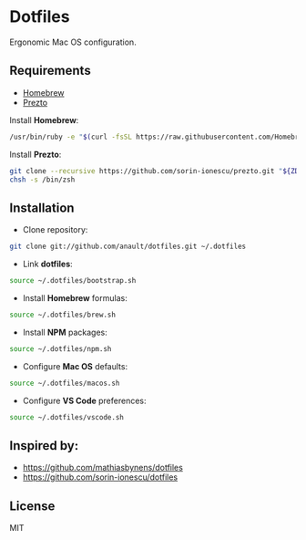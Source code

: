 # Dotfiles

Ergonomic Mac OS configuration.

## Requirements

+ [Homebrew](https://brew.sh/)
+ [Prezto](https://github.com/sorin-ionescu/prezto)

Install **Homebrew**:

```bash
/usr/bin/ruby -e "$(curl -fsSL https://raw.githubusercontent.com/Homebrew/install/master/install)"
```

Install **Prezto**:

```bash
git clone --recursive https://github.com/sorin-ionescu/prezto.git "${ZDOTDIR:-$HOME}/.zprezto"
chsh -s /bin/zsh
```

## Installation

+ Clone repository:

```bash
git clone git://github.com/anault/dotfiles.git ~/.dotfiles
```

+ Link **dotfiles**:

```bash
source ~/.dotfiles/bootstrap.sh
```

+ Install **Homebrew** formulas:

```bash
source ~/.dotfiles/brew.sh
```

+ Install **NPM** packages:

```bash
source ~/.dotfiles/npm.sh
```

+ Configure **Mac OS** defaults:

```bash
source ~/.dotfiles/macos.sh
```

+ Configure **VS Code** preferences:

```bash
source ~/.dotfiles/vscode.sh
```

## Inspired by:

+ https://github.com/mathiasbynens/dotfiles
+ https://github.com/sorin-ionescu/dotfiles

## License

MIT